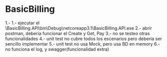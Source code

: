 # BasicBilling

1.- 1.- ejecutar el \BasicBilling.API\bin\Debug\netcoreapp3.1\BasicBilling.API.exe
2.- abrir postman, deberia funcionar el Create y Get, Pay
3.- no se testeo otras funcionalidades
4.- unit test no cubre todos los escenarios pero deberia ser sencillo implementar
5.- unit test no usa Mock, pero usa BD en memory
6.- no funciona el log, y swagger(funcionalidad extra)
